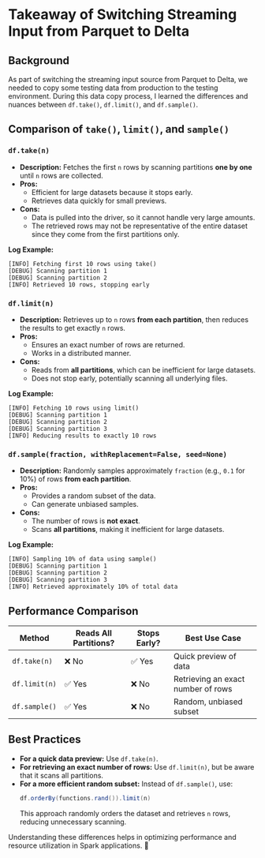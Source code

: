 # Takeaway of Switching Streaming Input from Parquet to Delta

## Background
As part of switching the streaming input source from Parquet to Delta, we needed to copy some testing data from production to the testing environment. During this data copy process, I learned the differences and nuances between `df.take()`, `df.limit()`, and `df.sample()`.

## Comparison of `take()`, `limit()`, and `sample()`

### `df.take(n)`
- **Description:** Fetches the first `n` rows by scanning partitions **one by one** until `n` rows are collected.
- **Pros:**
  - Efficient for large datasets because it stops early.
  - Retrieves data quickly for small previews.
- **Cons:**
  - Data is pulled into the driver, so it cannot handle very large amounts.
  - The retrieved rows may not be representative of the entire dataset since they come from the first partitions only.

**Log Example:**
```
[INFO] Fetching first 10 rows using take()
[DEBUG] Scanning partition 1
[DEBUG] Scanning partition 2
[INFO] Retrieved 10 rows, stopping early
```

### `df.limit(n)`
- **Description:** Retrieves up to `n` rows **from each partition**, then reduces the results to get exactly `n` rows.
- **Pros:**
  - Ensures an exact number of rows are returned.
  - Works in a distributed manner.
- **Cons:**
  - Reads from **all partitions**, which can be inefficient for large datasets.
  - Does not stop early, potentially scanning all underlying files.

**Log Example:**
```
[INFO] Fetching 10 rows using limit()
[DEBUG] Scanning partition 1
[DEBUG] Scanning partition 2
[DEBUG] Scanning partition 3
[INFO] Reducing results to exactly 10 rows
```

### `df.sample(fraction, withReplacement=False, seed=None)`
- **Description:** Randomly samples approximately `fraction` (e.g., `0.1` for 10%) of rows **from each partition**.
- **Pros:**
  - Provides a random subset of the data.
  - Can generate unbiased samples.
- **Cons:**
  - The number of rows is **not exact**.
  - Scans **all partitions**, making it inefficient for large datasets.

**Log Example:**
```
[INFO] Sampling 10% of data using sample()
[DEBUG] Scanning partition 1
[DEBUG] Scanning partition 2
[DEBUG] Scanning partition 3
[INFO] Retrieved approximately 10% of total data
```

## Performance Comparison
| Method          | Reads All Partitions? | Stops Early? | Best Use Case |
|----------------|----------------------|--------------|---------------|
| `df.take(n)`   | ❌ No                 | ✅ Yes       | Quick preview of data |
| `df.limit(n)`  | ✅ Yes                | ❌ No        | Retrieving an exact number of rows |
| `df.sample()`  | ✅ Yes                | ❌ No        | Random, unbiased subset |

## Best Practices
- **For a quick data preview:** Use `df.take(n)`.
- **For retrieving an exact number of rows:** Use `df.limit(n)`, but be aware that it scans all partitions.
- **For a more efficient random subset:** Instead of `df.sample()`, use:
  ```scala
  df.orderBy(functions.rand()).limit(n)
  ```
  This approach randomly orders the dataset and retrieves `n` rows, reducing unnecessary scanning.

Understanding these differences helps in optimizing performance and resource utilization in Spark applications. 🚀
